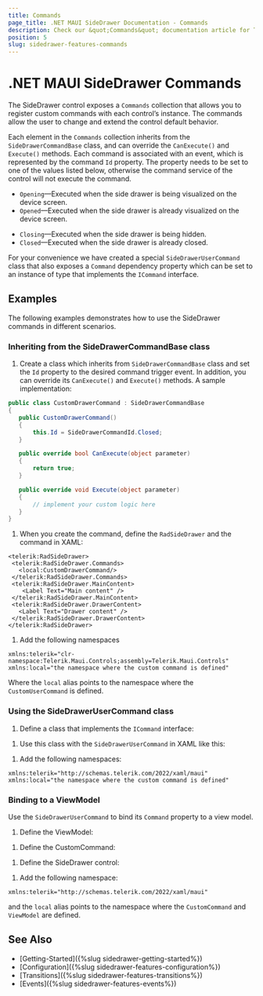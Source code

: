 ```yaml
---
title: Commands
page_title: .NET MAUI SideDrawer Documentation - Commands
description: Check our &quot;Commands&quot; documentation article for Telerik SideDrawer for .NET MAUI control.
position: 5
slug: sidedrawer-features-commands
---
```


# .NET MAUI SideDrawer Commands

The SideDrawer control exposes a `Commands` collection that allows you to
register custom commands with each control’s instance. The commands allow the user to change and extend the control default behavior.

Each element in the `Commands` collection inherits from the `SideDrawerCommandBase` class, and can override the `CanExecute()` and `Execute()` methods. Each command is associated with an event, which is represented by the command `Id` property. The property needs to be set to one of the values listed below, otherwise the command service of the control will not execute the command.

* `Opening`&mdash;Executed when the side drawer is being visualized on the device screen.
* `Opened`&mdash;Executed when the side drawer is already visualized on the device screen.
- `Closing`&mdash;Executed when the side drawer is being hidden.
- `Closed`&mdash;Executed when the side drawer is already closed.

For your convenience we have created a special `SideDrawerUserCommand` class that also exposes a `Command` dependency property which can be set to an instance of type that implements the `ICommand` interface.

## Examples

The following examples demonstrates how to use the SideDrawer commands in different scenarios.

### Inheriting from the SideDrawerCommandBase class

1. Create a class which inherits from `SideDrawerCommandBase` class and set the  `Id` property to the desired command trigger event. In addition, you can override its `CanExecute()` and `Execute()` methods. A sample implementation:

 ```C#
public class CustomDrawerCommand : SideDrawerCommandBase
{
    public CustomDrawerCommand()
    {
        this.Id = SideDrawerCommandId.Closed;
    }

    public override bool CanExecute(object parameter)
    {
        return true;
    }

    public override void Execute(object parameter)
    {
		// implement your custom logic here
    }
}
 ```

1. When you create the command, define the `RadSideDrawer` and the command in XAML:

 ```XAML
<telerik:RadSideDrawer>
  <telerik:RadSideDrawer.Commands>
    <local:CustomDrawerCommand/>
  </telerik:RadSideDrawer.Commands>
  <telerik:RadSideDrawer.MainContent>
     <Label Text="Main content" />
  </telerik:RadSideDrawer.MainContent>
  <telerik:RadSideDrawer.DrawerContent>
 	<Label Text="Drawer content" />
  </telerik:RadSideDrawer.DrawerContent>
</telerik:RadSideDrawer>
 ```

1. Add the following namespaces

 ```XAML
xmlns:telerik="clr-namespace:Telerik.Maui.Controls;assembly=Telerik.Maui.Controls"
xmlns:local="the namespace where the custom command is defined"
 ```

Where the `local` alias points to the namespace where the `CustomUserCommand` is defined.

### Using the SideDrawerUserCommand class

1. Define a class that implements the `ICommand` interface:

 <snippet id='sidedrawer-customcommands-cs' />

1. Use this class with the `SideDrawerUserCommand` in XAML like this:

 <snippet id='sidedrawer-commands-xaml' />

1. Add the following namespaces:

  ```XAML
xmlns:telerik="http://schemas.telerik.com/2022/xaml/maui" 
xmlns:local="the namespace where the custom command is defined"
 ```

### Binding to a ViewModel

Use the `SideDrawerUserCommand` to bind its `Command` property to a view model.

1. Define the ViewModel:

 <snippet id='sidedrawer-commandsviewmodel-cs' />

1. Define the CustomCommand:

 <snippet id='sidedrawer-customcommands-cs' />

1. Define the SideDrawer control:

 <snippet id='sidedrawer-commandsviewmodel-xaml' />

1. Add the following namespace:

 ```XAML
xmlns:telerik="http://schemas.telerik.com/2022/xaml/maui" 
 ```

and the `local` alias points to the namespace where the `CustomCommand` and `ViewModel` are defined.

## See Also

- [Getting-Started]({%slug sidedrawer-getting-started%})
- [Configuration]({%slug sidedrawer-features-configuration%})
- [Transitions]({%slug sidedrawer-features-transitions%})
- [Events]({%slug sidedrawer-features-events%})
